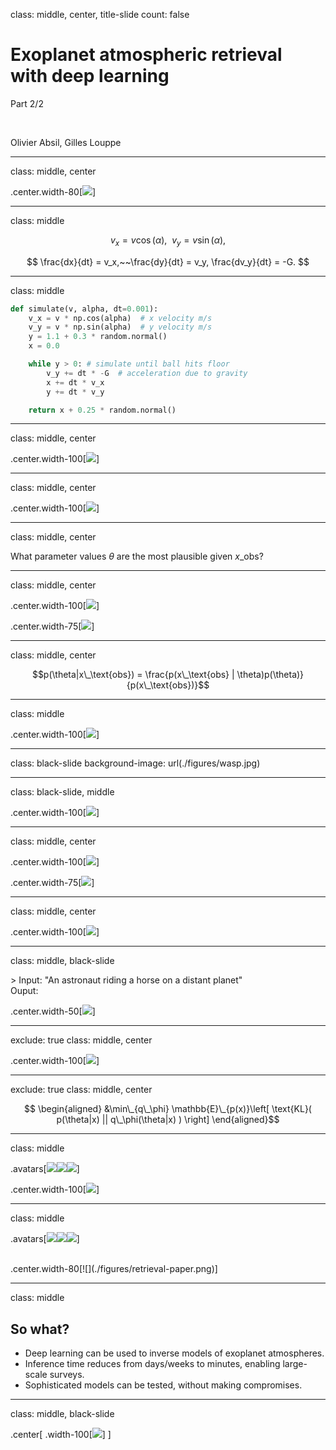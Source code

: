 class: middle, center, title-slide
count: false

# Exoplanet atmospheric retrieval <br>with deep learning 

Part 2/2

<br>

Olivier Absil, Gilles Louppe

---

class: middle, center

.center.width-80[![](./figures/pitcher.png)]

---

class: middle

$$
v_x = v \cos(\alpha),~~ v_y = v \sin(\alpha),
$$

$$
\frac{dx}{dt} = v_x,~~\frac{dy}{dt} = v_y, \frac{dv_y}{dt} = -G.
$$

---

class: middle

```python
def simulate(v, alpha, dt=0.001):
    v_x = v * np.cos(alpha)  # x velocity m/s
    v_y = v * np.sin(alpha)  # y velocity m/s
    y = 1.1 + 0.3 * random.normal()
    x = 0.0

    while y > 0: # simulate until ball hits floor
        v_y += dt * -G  # acceleration due to gravity
        x += dt * v_x
        y += dt * v_y

    return x + 0.25 * random.normal()
```

---

class: middle, center

.center.width-100[![](./figures/lfi-chain.png)]

---

class: middle, center

.center.width-100[![](./figures/likelihood-model.png)]

---

class: middle, center

What parameter values $\theta$ are the most plausible given $x\_\text{obs}$?

---

class: middle, center

.center.width-100[![](./figures/lfi-chain.png)]

.center.width-75[![](./figures/inference.png)]


---

class: middle, center

$$p(\theta|x\_\text{obs}) = \frac{p(x\_\text{obs} | \theta)p(\theta)}{p(x\_\text{obs})}$$

---

class: middle

.center.width-100[![](./figures/prior_posterior.png)]

---

class: black-slide
background-image: url(./figures/wasp.jpg)

---

class: black-slide, middle

.center.width-100[![](./figures/wasp-2.png)]

---

class: middle, center

.center.width-100[![](./figures/lfi-chain.png)]

.center.width-75[![](./figures/inference.png)]

---

class: middle, center

.center.width-100[![](./figures/catordog-flow.gif)]

---

class: middle, black-slide

\> Input: "An astronaut riding a horse on a distant planet"<br>
Ouput: 

.center.width-50[![](./figures/astronaut.png)]


---

exclude: true
class: middle, center

.center.width-100[![](./figures/nf.png)]

---

exclude: true
class: middle, center

$$
\begin{aligned}
&\min\_{q\_\phi} \mathbb{E}\_{p(x)}\left[ \text{KL}( p(\theta|x) || q\_\phi(\theta|x) ) \right]
\end{aligned}$$

---

class: middle

.avatars[![](figures/faces/malavika.jpg)![](figures/faces/francois.jpg)![](figures/faces/absil.jpg)]

.center.width-100[![](./figures/fig1.png)]

---

class: middle

.avatars[![](figures/faces/malavika.jpg)![](figures/faces/francois.jpg)![](figures/faces/absil.jpg)]

<br>
.center.width-80[![](./figures/retrieval-paper.png)]

---

class: middle

## So what?

- Deep learning can be used to inverse models of exoplanet atmospheres.
- Inference time reduces from days/weeks to minutes, enabling large-scale surveys.
- Sophisticated models can be tested, without making compromises.

---

class: middle, black-slide

.center[
.width-100[![](./figures/kepler.jpg)]
]